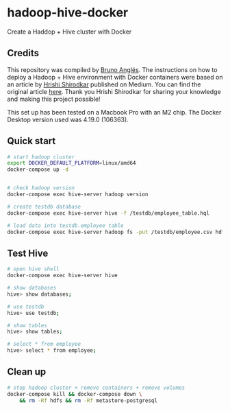 # hadoop-hive-docker
Create a Haddop + Hive cluster with Docker

## Credits

This repository was compiled by [Bruno Anglés](https://github.com/tuxsy). The instructions on how to deploy a Hadoop + Hive environment with Docker containers were based on an article by [Hrishi Shirodkar](https://hshirodkar.medium.com/)  published on Medium. You can find the original article [here](https://hshirodkar.medium.com/apache-hive-on-docker-4d7280ac6f8e). Thank you Hrishi Shirodkar for sharing your knowledge and making this project possible!

This set up has been tested on a Macbook Pro with an M2 chip. The Docker Desktop version used was 4.19.0 (106363).


## Quick start
```bash
# start hadoop cluster
export DOCKER_DEFAULT_PLATFORM=linux/amd64
docker-compose up -d


# check hadoop version
docker-compose exec hive-server hadoop version 

# create testdb database
docker-compose exec hive-server hive -f /testdb/employee_table.hql

# load data into testdb.employee table
docker-compose exec hive-server hadoop fs -put /testdb/employee.csv hdfs://namenode:8020/user/hive/warehouse/testdb.db/employee
```

## Test Hive
```bash
# open hive shell
docker-compose exec hive-server hive

# show databases
hive> show databases;

# use testdb
hive> use testdb;

# show tables
hive> show tables;

# select * from employee
hive> select * from employee;
```

## Clean up
```bash
# stop hadoop cluster + remove containers + remove volumes
docker-compose kill && docker-compose down \
    && rm -Rf hdfs && rm -Rf metastore-postgresql
```
